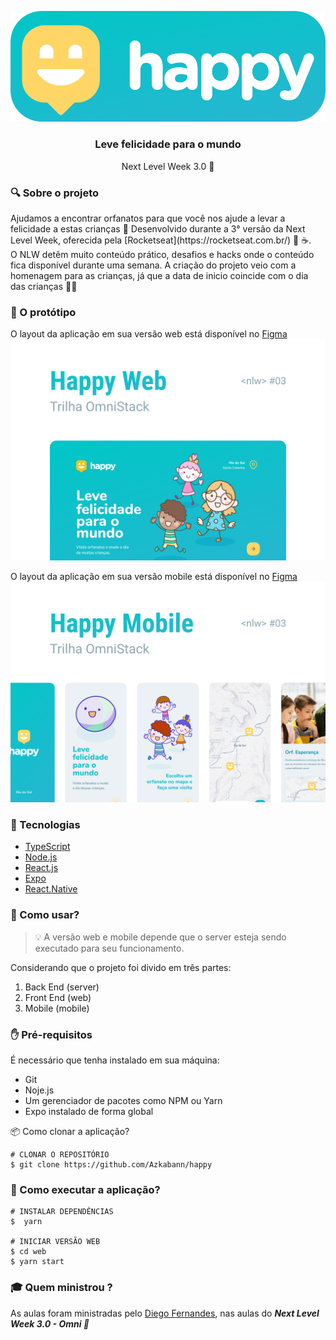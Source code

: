 ![happy](https://github.com/Azkabann/happy/blob/main/github/logo%20(1).png)
### <p align="center">Leve felicidade para o mundo</p> 

<p align="center">Next Level Week 3.0 🚀</p>

### 🔍 Sobre o projeto
<p>Ajudamos a encontrar orfanatos para que você nos ajude a levar a felicidade a estas crianças 🏀
Desenvolvido durante a 3° versão da Next Level Week, oferecida pela [Rocketseat](https://rocketseat.com.br/) 🚀 ☕.<br>
O NLW detêm muito conteúdo prático, desafios e hacks onde o conteúdo fica disponível durante uma semana. A criação do projeto veio com a homenagem para as crianças, já que a data de inicio coincide com o dia das crianças 👦👶</p>

### 🎨 O protótipo
O layout da aplicação em sua versão web está disponível no [Figma](https://www.figma.com/file/8g3zo5YlyDg305i1hnTCjs/Happy-Web?node-id=0%3A1)
![Happy Web](https://github.com/Azkabann/happy/blob/main/github/capaWeb.png)

O layout da aplicação em sua versão mobile está disponível no [Figma](https://www.figma.com/file/ftqOMhbzn11JLrDNBbIylY/Happy-Mobile)
![Happy Mobile](https://github.com/Azkabann/happy/blob/main/github/capaMobile.png)

### 🔨 Tecnologias
* [TypeScript](https://www.typescriptlang.org/)
* [Node.js](https://nodejs.org/pt-br/)
* [React.js](https://reactjs.org/)
* [Expo](https://expo.io/)
* [React.Native](https://reactnative.dev/)

 ### 🔌 Como usar?
> 💡 A versão web e mobile depende que o server esteja sendo executado para seu funcionamento.

Considerando que o projeto foi divido em três partes:

1. Back End (server)
2. Front End (web)
3. Mobile (mobile)

### ✋ Pré-requisitos

É necessário que tenha instalado em sua máquina:

* Git
* Noje.js
* Um gerenciador de pacotes como NPM ou Yarn
* Expo instalado de forma global

📦 Como clonar a aplicação?
``` 
# CLONAR O REPOSITÓRIO
$ git clone https://github.com/Azkabann/happy 
```

### 🚀 Como executar a aplicação?
```
# INSTALAR DEPENDÊNCIAS
$  yarn

# INICIAR VERSÃO WEB
$ cd web
$ yarn start
```
### 🎓 Quem ministrou ?
As aulas foram ministradas pelo [Diego Fernandes](https://github.com/diego3g), nas aulas do ***Next Level Week 3.0 - Omni 🚀***
